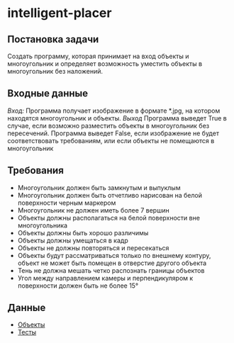 # intelligent-placer
## Постановка задачи
Создать программу, которая принимает на вход объекты и многоугольник и определяет возможность уместить объекты в многоугольник без наложений.
## Входные данные
*Вход:* Программа получает изображение в формате *.jpg, на котором находятся многоугольник и объекты. 
*Выход* Программа выведет True в случае, если возможно разместить объекты в многоугольник без пересечений. Программа выведет False, если изображение не будет соответствовать требованиям, или если объекты не помещаются в многоугольник
## Требования
+ Многоугольник должен быть замкнутым и выпуклым
+ Многоугольник должен быть отчетливо нарисован на белой поверхности черным маркером
+ Многоугольник не должен иметь более 7 вершин
+ Объекты должны располагаться на белой поверхности вне многоугольника
+ Объекты должны быть хорошо различимы
+ Объекты должны умещаться в кадр
+ Объекты не должны повторяться и пересекаться
+ Объекты будут рассматриваться только по внешнему контуру, объект не может быть помещен в отверстие другого объекта
+ Тень не должна мешать четко распознать границы объектов
+ Угол между направлением камеры и перпендикуляром к поверхности должен быть не более 15°
## Данные
+ [Объекты](objects)
+ [Тесты](tests)
